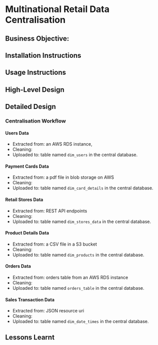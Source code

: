 # Multinational Retail Data Centralisation

## Business Objective:


## Installation Instructions

## Usage Instructions

## High-Level Design


## Detailed Design

### Centralisation Workflow
#### Users Data
- Extracted from: an AWS RDS instance,
- Cleaning:  
- Uploaded to: table named `dim_users` in the central database.

#### Payment Cards Data
- Extracted from: a pdf file in blob storage on AWS
- Cleaning: 
- Uploaded to: table named `dim_card_details` in the central database.

#### Retail Stores Data
- Extracted from: REST API endpoints
- Cleaning: 
- Uploaded to: table named `dim_stores_data` in the central database.

#### Product Details Data
- Extracted from: a CSV file in a S3 bucket
- Cleaning: 
- Uploaded to: table named `dim_products` in the central database.

#### Orders Data
- Extracted from: orders table from an AWS RDS instance
- Cleaning: 
- Uploaded to: table named `orders_table` in the central database.

#### Sales Transaction Data
- Extracted from: JSON resource uri
- Cleaning: 
- Uploaded to: table named `dim_date_times` in the central database.

## Lessons Learnt